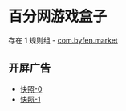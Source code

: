 # 百分网游戏盒子

存在 1 规则组 - [com.byfen.market](/src/apps/com.byfen.market.ts)

## 开屏广告

- [快照-0](https://i.gkd.li/import/13298944)
- [快照-1](https://i.gkd.li/import/13800021)
